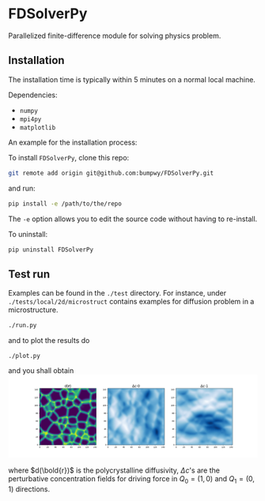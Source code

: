 # FDSolverPy

Parallelized finite-difference module for solving physics problem.


## Installation

The installation time is typically within 5 minutes on a normal local machine.

Dependencies:
- `numpy`
- `mpi4py`
- `matplotlib`

An example for the installation process:

To install `FDSolverPy`, clone this repo:
```bash
git remote add origin git@github.com:bumpwy/FDSolverPy.git
```
and run:
```bash
pip install -e /path/to/the/repo
```

The `-e` option allows you to edit the source code without having to re-install.

To uninstall:
```bash
pip uninstall FDSolverPy
```

## Test run
Examples can be found in the `./test` directory. 
For instance, under `./tests/local/2d/microstruct` contains examples for diffusion problem in a microstructure.
```bash
./run.py
```
and to plot the results do
```
./plot.py
```
and you shall obtain
![alt text](./tests/local/2d/microstruct/results.png)

where $d(\bold{r})$ is the polycrystalline diffusivity, $\Delta c$'s are the perturbative concentration fields for 
driving force in $Q_0 = (1,0)$ and $Q_1 = (0,1)$ directions.

